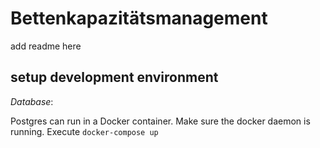 # Bettenkapazitätsmanagement

add readme here

## setup development environment

*Database*:

Postgres can run in a Docker container. Make sure the docker daemon is running. Execute  `docker-compose up`
